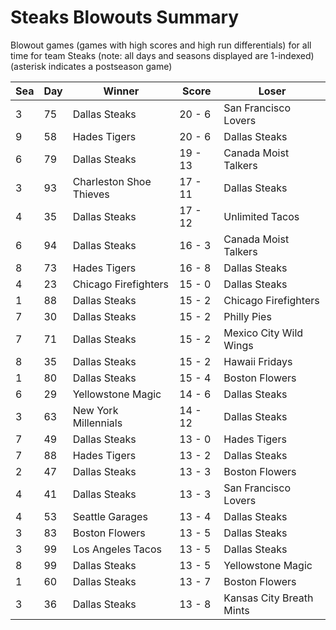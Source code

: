 # Steaks Blowouts Summary



Blowout games (games with high scores and high run differentials) for all time for team Steaks (note: all days and seasons displayed are 1-indexed) (asterisk indicates a postseason game)


| Sea | Day | Winner | Score | Loser | 
| ------ |------ |------ |------ |------ |
| 3 | 75 | Dallas Steaks | 20 - 6 | San Francisco Lovers | 
| 9 | 58 | Hades Tigers | 20 - 6 | Dallas Steaks | 
| 6 | 79 | Dallas Steaks | 19 - 13 | Canada Moist Talkers | 
| 3 | 93 | Charleston Shoe Thieves | 17 - 11 | Dallas Steaks | 
| 4 | 35 | Dallas Steaks | 17 - 12 | Unlimited Tacos | 
| 6 | 94 | Dallas Steaks | 16 - 3 | Canada Moist Talkers | 
| 8 | 73 | Hades Tigers | 16 - 8 | Dallas Steaks | 
| 4 | 23 | Chicago Firefighters | 15 - 0 | Dallas Steaks | 
| 1 | 88 | Dallas Steaks | 15 - 2 | Chicago Firefighters | 
| 7 | 30 | Dallas Steaks | 15 - 2 | Philly Pies | 
| 7 | 71 | Dallas Steaks | 15 - 2 | Mexico City Wild Wings | 
| 8 | 35 | Dallas Steaks | 15 - 2 | Hawaii Fridays | 
| 1 | 80 | Dallas Steaks | 15 - 4 | Boston Flowers | 
| 6 | 29 | Yellowstone Magic | 14 - 6 | Dallas Steaks | 
| 3 | 63 | New York Millennials | 14 - 12 | Dallas Steaks | 
| 7 | 49 | Dallas Steaks | 13 - 0 | Hades Tigers | 
| 7 | 88 | Hades Tigers | 13 - 2 | Dallas Steaks | 
| 2 | 47 | Dallas Steaks | 13 - 3 | Boston Flowers | 
| 4 | 41 | Dallas Steaks | 13 - 3 | San Francisco Lovers | 
| 4 | 53 | Seattle Garages | 13 - 4 | Dallas Steaks | 
| 3 | 83 | Boston Flowers | 13 - 5 | Dallas Steaks | 
| 3 | 99 | Los Angeles Tacos | 13 - 5 | Dallas Steaks | 
| 8 | 99 | Dallas Steaks | 13 - 5 | Yellowstone Magic | 
| 1 | 60 | Dallas Steaks | 13 - 7 | Boston Flowers | 
| 3 | 36 | Dallas Steaks | 13 - 8 | Kansas City Breath Mints | 


